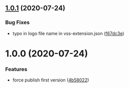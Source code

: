 ## [1.0.1](https://github.com/RicardoZambon/devops-markdown-text-control/compare/v1.0.0...v1.0.1) (2020-07-24)


### Bug Fixes

* typo in logo file name in vss-extension.json ([f67dc3e](https://github.com/RicardoZambon/devops-markdown-text-control/commit/f67dc3e8a5967d010f4adf6ea049b3345b912d1c))

# 1.0.0 (2020-07-24)


### Features

* force publish first version ([4b58022](https://github.com/RicardoZambon/devops-markdown-text-control/commit/4b5802207f9c79661fa8a4d5d0849cb0d248fc0c))
